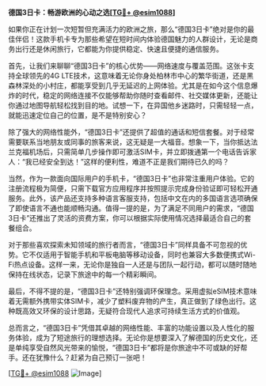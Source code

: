 **德国3日卡：畅游欧洲的心动之选[[TG💪+ @esim1088](https://t.me/s/esim1088)]**

如果你正在计划一次短暂但充满活力的欧洲之旅，那么“德国3日卡”绝对是你的最佳伴侣！这款手机卡专为那些希望在短时间内体验德国魅力的人群设计，无论是商务出行还是休闲旅行，它都能为你提供稳定、快速且便捷的通信服务。

首先，让我们来聊聊“德国3日卡”的核心优势——网络速度与覆盖范围。这张卡支持全球领先的4G LTE技术，这意味着无论你身处柏林市中心的繁华街道，还是黑森林深处的小村庄，都能享受到几乎无延迟的上网体验。尤其是在如今这个信息爆炸的时代，稳定的网络连接不仅能够帮助你随时查看邮件、社交媒体更新，还能让你通过地图导航轻松找到目的地。试想一下，在异国他乡迷路时，只需轻轻一点，就能迅速定位自己的位置，是不是特别安心？

除了强大的网络性能外，“德国3日卡”还提供了超值的通话和短信套餐。对于经常需要联系当地朋友或同事的旅客来说，这无疑是一大福音。想象一下，当你抵达法兰克福机场后，只需简单几步操作即可激活SIM卡，并立即拨通第一个电话告诉家人：“我已经安全到达！”这样的便利性，难道不正是我们期待已久的吗？

当然，作为一款面向国际用户的手机卡，“德国3日卡”也非常注重用户体验。它的注册流程极为简便，只需下载官方应用程序并按照提示完成身份验证即可轻松开通服务。此外，该产品还支持多种语言客服支持，包括中文在内的多国语言选项确保了即使语言不通也能顺畅沟通。值得一提的是，为了满足不同用户的需求，“德国3日卡”还推出了灵活的资费方案，你可以根据实际使用情况选择最适合自己的套餐组合。

对于那些喜欢探索未知领域的旅行者而言，“德国3日卡”同样具备不可忽视的优势。它不仅适用于智能手机和平板电脑等移动设备，同时也兼容大多数便携式Wi-Fi热点设备。这样一来，无论你是独自一人还是与团队一起行动，都可以随时随地保持在线状态，记录下旅途中的每一个精彩瞬间。

最后，不得不提的是，“德国3日卡”还特别强调环保理念。采用虚拟eSIM技术意味着无需额外携带实体SIM卡，减少了塑料废弃物的产生，真正做到了绿色出行。这种既高效又环保的设计思路，无疑符合现代人追求可持续生活方式的价值观。

总而言之，“德国3日卡”凭借其卓越的网络性能、丰富的功能设置以及人性化的服务体验，成为了短途旅行的理想选择。无论你是想要深入了解德国的历史文化，还是单纯享受自然风光带来的愉悦，“德国3日卡”都将是你旅途中不可或缺的好帮手。还在犹豫什么？赶紧为自己预订一张吧！

[[TG💪+ @esim1088](https://t.me/s/esim1088) ![Image](https://i.postimg.cc/4NQfJmqS/Snipaste-2025-05-13-00-14-12.png)]